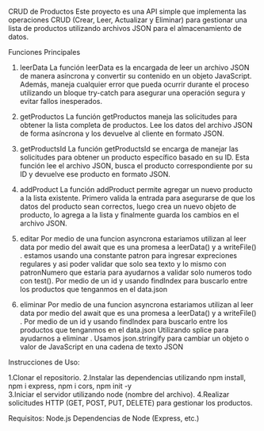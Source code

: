 CRUD de Productos
Este proyecto es una API simple que implementa las operaciones CRUD (Crear, Leer, Actualizar y Eliminar) para gestionar una lista de productos utilizando archivos JSON para el almacenamiento de datos.

Funciones Principales
1. leerData
La función leerData es la encargada de leer un archivo JSON de manera asíncrona y convertir su contenido en un objeto JavaScript. Además, maneja cualquier error que pueda ocurrir durante el proceso utilizando un bloque try-catch para asegurar una operación segura y evitar fallos inesperados.

2. getProductos
La función getProductos maneja las solicitudes para obtener la lista completa de productos. Lee los datos del archivo JSON de forma asíncrona y los devuelve al cliente en formato JSON.

3. getProductsId
La función getProductsId se encarga de manejar las solicitudes para obtener un producto específico basado en su ID. Esta función lee el archivo JSON, busca el producto correspondiente por su ID y devuelve ese producto en formato JSON.

4. addProduct
La función addProduct permite agregar un nuevo producto a la lista existente. Primero valida la entrada para asegurarse de que los datos del producto sean correctos, luego crea un nuevo objeto de producto, lo agrega a la lista y finalmente guarda los cambios en el archivo JSON.

5. editar
Por medio de una funcion asyncrona  estariamos utilizan al leer data por medio del await que es una promesa a leerData() y  a writeFile() .
estamos usando una constante patron para ingresar expreciones regulares y asi poder validar que solo sea texto y lo mismo con patronNumero que estaria para ayudarnos a validar solo numeros todo con test().
Por medio de un id y usando findIndex para buscarlo entre los productos que tenganmos en el data.json

6. eliminar
Por medio de una funcion asyncrona  estariamos utilizan al leer data por medio del await que es una promesa a leerData() y  a writeFile() .
Por medio de un id y usando findIndex para buscarlo entre los productos que tenganmos en el data.json
Utilizando splice para ayudarnos a eliminar .
Usamos json.stringify para cambiar un objeto o valor de JavaScript en una cadena de texto JSON



Instrucciones de Uso:

1.Clonar el repositorio.
2.Instalar las dependencias utilizando npm install, npm i express, npm i cors, npm init -y  
3.Iniciar el servidor utilizando node (nombre del archivo).
4.Realizar solicitudes HTTP (GET, POST, PUT, DELETE) para gestionar los productos.

Requisitos:
Node.js
Dependencias de Node (Express, etc.)